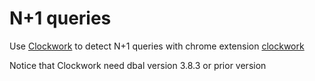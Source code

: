 # N+1 queries

Use [Clockwork](https://underground.works/clockwork/) to detect N+1 queries with chrome extension [clockwork](https://chromewebstore.google.com/detail/clockwork/dmggabnehkmmfmdffgajcflpdjlnoemp?hl=zh-CN&utm_source=ext_sidebar)

Notice that Clockwork need dbal version 3.8.3 or prior version
